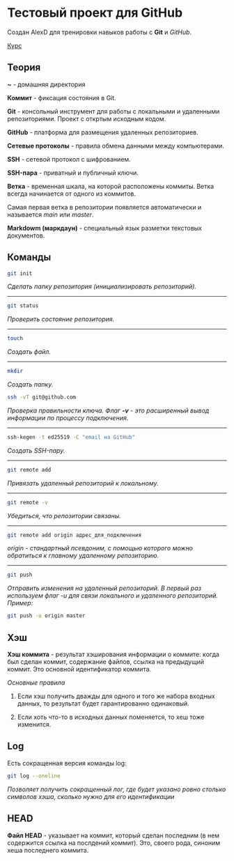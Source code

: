 # Тестовый проект для GitHub

Создан AlexD для тренировки навыков работы с **Git** и *GitHub*.

[Курс](https://practicum.yandex.ru "Яндекс практикум")

## Теория

**~** - домашняя директория

**Коммит** - фиксация состояния в Git.

**Git** - консольный инструмент для работы с локальными и удаленными репозиториями. Проект с откртым исходным кодом.

**GitHub** - платформа для размещения удаленных репозиториев.

**Сетевые протоколы** - правила обмена данными между компьютерами.

**SSH** - сетевой протокол с шифрованием.

**SSH-пара** - приватный и публичный ключи.

**Ветка** - временная шкала, на которой расположены коммиты. Ветка всегда начинается от одного из коммитов.

Самая первая ветка в репозитории появляется автоматически и называется *main* или *master*.

**Markdowm (маркдаун)** - специальный язык разметки текстовых документов.

## Команды

```bash
git init
```

*Сделать папку репозитория (инициализировать репозиторий).*

---

```bash
git status
```

*Проверить состояние репозитория.*

---

```bash
touch
```

*Создать файл.*

---

```bash
mkdir
```

*Создать папку.*

```bash
ssh -vT git@github.com
```

*Проверка правильности ключа. Флаг **-v** - это расширенный вывод информации по процессу подключения*.

---

```bash
ssh-kegen -t ed25519 -C "email на GitHub"
```

*Создать SSH-пару.*

---

```bash
git remote add
```

*Привязать удаленный репозиторий к локальному.*

---

```bash
git remote -v
```

*Убедиться, что репозитории связаны.*

---

```bash
git remote add origin адрес_для_подключения
```

*origin - стандартный псевдоним, с помощью которого можно обратиться к главному удаленному репозиторию.*

---

```bash
git push
```

*Отправить изменения на удаленный репозиторий. В первый раз используем флаг -u для связи локального и удаленного репозиторий. Пример:*

```bash
git push -u origin master
```

## Хэш

**Хэш коммита** -  результат хэширования информации о коммите: когда был сделан коммит, содержание файлов, ссылка на предыдущий коммит. Это основной идентификатор коммита.

*Основные правила*

1. Если хэш получить дважды для одного и того же набора входных данных, то результат будет гарантированно одинаковый.

2. Если хоть что-то в исходных данных поменяется, то хеш тоже изменится.

## Log

Есть сокращенная версия команды log:

```bash
git log --oneline
```

*Позволяет получить сокращенный лог, где будет указано ровно столько символов хэша, сколько нужно для его идентификации*

## HEAD

**Файл HEAD** - указывает на коммит, который сделан последним (в нем содержится ссылка на послдений коммит). Это, своего рода, синоним хеша последнего коммита.